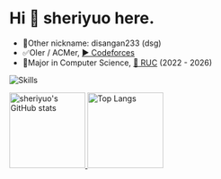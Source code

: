 # Hi 👋 sheriyuo here.

- 📶Other nickname: disangan233 (dsg)
- ✅OIer / ACMer, [▶️ Codeforces](https://codeforces.com/profile/disangan233)
- 🔰Major in Computer Science, [🏫 RUC](https://www.ruc.edu.cn/) (2022 - 2026)

![Skills](https://skillicons.dev/icons?i=github,c,cpp,md,git,vscode)

<a href="https://github-readme-stats-one-bice.vercel.app/api?username=sheriyuo&show_icons=true&include_all_commits=true&role=OWNER,ORGANIZATION_MEMBER#gh-light-mode-only" target="_blank">
  <img src="https://github-readme-stats-one-bice.vercel.app/api?username=sheriyuo&show_icons=true&include_all_commits=true&role=OWNER,ORGANIZATION_MEMBER#gh-light-mode-only" alt="sheriyuo's GitHub stats" height="135px">
</a>
<a href="https://github-readme-stats-one-bice.vercel.app/api/top-langs/?username=sheriyuo&layout=compact&langs_count=8&include_all_commits=true&role=OWNER,ORGANIZATION_MEMBER#gh-light-mode-only">
  <img src="https://github-readme-stats-one-bice.vercel.app/api/top-langs/?username=sheriyuo&layout=compact&langs_count=8&include_all_commits=true&role=OWNER,ORGANIZATION_MEMBER#gh-light-mode-only" alt="Top Langs" height="135px">
</a>
